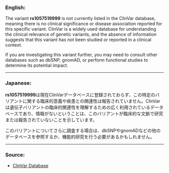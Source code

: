 ### English:
The variant **rs1057519999** is not currently listed in the ClinVar database, meaning there is no clinical significance or disease association reported for this specific variant. ClinVar is a widely used database for understanding the clinical relevance of genetic variants, and the absence of information suggests that this variant has not been studied or reported in a clinical context.

If you are investigating this variant further, you may need to consult other databases such as dbSNP, gnomAD, or perform functional studies to determine its potential impact.

---

### Japanese:
**rs1057519999**は現在ClinVarデータベースに登録されておらず、この特定のバリアントに関する臨床的意義や疾患との関連性は報告されていません。ClinVarは遺伝子バリアントの臨床的関連性を理解するための広く利用されているデータベースであり、情報がないということは、このバリアントが臨床的な文脈で研究または報告されていないことを示しています。

このバリアントについてさらに調査する場合は、dbSNPやgnomADなどの他のデータベースを参照するか、機能的研究を行う必要があるかもしれません。

---

### Source:
- [ClinVar Database](https://www.ncbi.nlm.nih.gov/clinvar/)